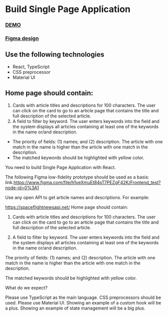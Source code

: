 # Build Single Page Application

 ### [DEMO](https://sasha-krasnoshchokov.github.io/cards_list/)
 ### [Figma design](link.https://www.figma.com/file/h1veXmuEt84sT7PEZgF42K/Frontend_test?node-id=0%3A1)

## Use the following technologies
 - React, TypeScript
 - CSS preprocessor
 - Material UI

## Home page should contain:
  1. Cards with article titles and descriptions for 100 characters. The user can click on the card to go to an article page that contains the title and full description of the selected article.
  2. A field to filter by keyword. The user enters keywords into the field and the system displays all articles containing at least one of the keywords in the name or/and description.
   - The priority of fields: (1) names; and (2) description. The article with one match in the name is higher than the article with one match in the description.
   - The matched keywords should be highlighted with yellow color.


You need to build Single Page Application with React.

The following Figma low-fidelity prototype should be used as a basis: link.https://www.figma.com/file/h1veXmuEt84sT7PEZgF42K/Frontend_test?node-id=0%3A1

Use any open API to get article names and descriptions. For example:

https://spaceflightnewsapi.net/
Home page should contain:

1. Cards with article titles and descriptions for 100 characters. The user can click on the card to go to an article page that contains the title and full description of the selected article.

2. A field to filter by keyword. The user enters keywords into the field and the system displays all articles containing at least one of the keywords in the name or/and description.

The priority of fields: (1) names; and (2) description. The article with one match in the name is higher than the article with one match in the description.

The matched keywords should be highlighted with yellow color.

What do we expect?

Please use TypeScript as the main language.
CSS preprocessors should be used.
Please use Material UI.
Showing an example of a custom hook will be a plus.
Showing an example of state management will be a big plus.